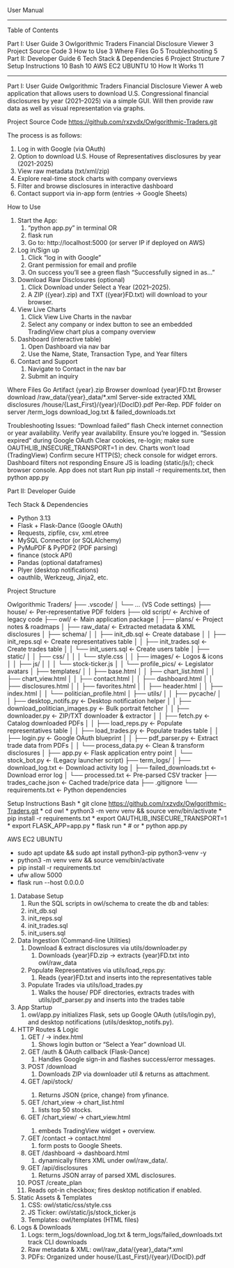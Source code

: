 User Manual
 
____________________________________________________________
Table of Contents

Part I: User Guide                                       3
Owlgorithmic Traders Financial Disclosure Viewer         3
Project Source Code                                      3
How to Use                                               3
Where Files Go                                           5
Troubleshooting                                          5
Part II: Developer Guide                                 6
Tech Stack & Dependencies                                6
Project Structure                                        7
Setup Instructions                                       10
Bash                                                     10
AWS EC2 UBUNTU                                           10
How It Works                                             11
____________________________________________________________


Part I: User Guide
Owlgorithmic Traders Financial Disclosure Viewer
A web application that allows users to download U.S. Congressional financial disclosures by year (2021–2025) via a simple GUI. Will then provide raw data as well as visual representation via graphs.


Project Source Code 
https://github.com/rxzvdx/Owlgorithmic-Traders.git


The process is as follows:
   1. Log in with Google (via OAuth)
   2. Option to download U.S. House of Representatives disclosures by year (2021-2025)
   3. View raw metadata (txt/xml/zip) 
   4. Explore real-time stock charts with company overviews
   5. Filter and browse disclosures in interactive dashboard
   6. Contact support via in-app form (entries → Google Sheets)

How to Use
   1. Start the App:
      1. “python app.py” in terminal OR
      2. flask run
      3. Go to: http://localhost:5000 (or server IP if deployed on AWS)
   2. Log in/Sign up
      1. Click “log in with Google”
      2. Grant permission for email and profile
      3. On success you’ll see a green flash “Successfully signed in as…”
   3. Download Raw Disclosures (optional)
      1. Click Download under Select a Year (2021–2025).
      2. A ZIP ({year}.zip) and TXT ({year}FD.txt) will download to your browser.
   4. View Live Charts
      1. Click View Live Charts in the navbar
      2. Select any company or index button to see an embedded TradingView chart plus a company overview
   5. Dashboard (interactive table)
      1. Open Dashboard via nav bar
      2. Use the Name, State, Transaction Type, and Year filters
   6. Contact and Support
      1. Navigate to Contact in the nav bar
      2. Submit an inquiry

Where Files Go
Artifact
	{year}.zip
	   Browser download
	{year}FD.txt
	   Browser download
	/raw_data/{year}_data/*.xml
	   Server-side extracted XML disclosures
	/house/{Last_First}/{year}/{DocID}.pdf
	   Per-Rep. PDF folder on server
	/term_logs
	   download_log.txt & failed_downloads.txt
	

Troubleshooting
Issues:
	“Download failed” flash
	   Check internet connection or year availability. Verify year availability. Ensure you’re logged in.
	“Session expired” during Google OAuth
	   Clear cookies, re-login; make sure OAUTHLIB_INSECURE_TRANSPORT=1 in dev.
	Charts won’t load (TradingView)
	   Confirm secure HTTP(S); check console for widget errors.
	Dashboard filters not responding
	   Ensure JS is loading (static/js/); check browser console.
	App does not start
	   Run pip install -r requirements.txt, then python app.py

Part II: Developer Guide

Tech Stack & Dependencies
   * Python 3.13
   * Flask + Flask-Dance (Google OAuth)
   * Requests, zipfile, csv, xml.etree
   * MySQL Connector (or SQLAlchemy)
   * PyMuPDF & PyPDF2 (PDF parsing)
   * finance (stock API)
   * Pandas (optional dataframes)
   * Plyer (desktop notifications)
   * oauthlib, Werkzeug, Jinja2, etc.

Project Structure 
          
   Owlgorithmic Traders/
   ├── .vscode/
   │ └── … (VS Code settings)
   ├── house/                                         ← Per-representative PDF folders
   ├── old script/                                 ← Archive of legacy code
   ├── owl/                                         ← Main application package
   │ ├── plans/                                         ← Project notes & roadmaps
   │ ├── raw_data/                                 ← Extracted metadata & XML disclosures
   │ ├── schema/
   │ │ ├── init_db.sql                         ← Create database
   │ │ ├── init_reps.sql                         ← Create representatives table
   │ │ ├── init_trades.sql                        ← Create trades table
   │ │ └── init_users.sql                         ← Create users table
   │ ├── static/
   │ │ ├── css/
   │ │ │ └── style.css
   │ │ ├── images/                                 ← Logos & icons
   │ │ ├── js/
   │ │ │ └── stock-ticker.js
   │ │ └── profile_pics/                         ← Legislator avatars
   │ ├── templates/
   │ │ ├── base.html
   │ │ ├── chart_list.html
   │ │ ├── chart_view.html
   │ │ ├── contact.html
   │ │ ├── dashboard.html
   │ │ ├── disclosures.html
   │ │ ├── favorites.html
   │ │ ├── header.html
   │ │ ├── index.html
   │ │ └── politician_profile.html
   │ ├── utils/
   │ │ ├── pycache/
   │ │ ├── desktop_notifs.py                         ← Desktop notification helper
   │ │ ├── download_politician_images.py        ← Bulk portrait fetcher
   │ │ ├── downloader.py                         ← ZIP/TXT downloader & extractor
   │ │ ├── fetch.py                                 ← Catalog downloaded PDFs
   │ │ ├── load_reps.py                         ← Populate representatives table
   │ │ ├── load_trades.py                         ← Populate trades table
   │ │ ├── login.py                                 ← Google OAuth blueprint
   │ │ ├── pdf_parser.py                         ← Extract trade data from PDFs
   │ │ └── process_data.py                         ← Clean & transform disclosures
   │ ├── app.py ← Flask application entry point
   │ └── stock_bot.py                                 ← (Legacy launcher script)
   ├── term_logs/
   │ ├── download_log.txt                         ← Download activity log
   │ ├── failed_downloads.txt                 ← Download error log
   │ └── processed.txt                         ← Pre-parsed CSV tracker
   ├── trades_cache.json                         ← Cached trade/price data
   ├── .gitignore
   └── requirements.txt                         ← Python dependencies

Setup Instructions
   Bash
      * git clone https://github.com/rxzvdx/Owlgorithmic-Traders.git
      * cd owl
      * python3 -m venv venv && source venv/bin/activate
      * pip install -r requirements.txt
      * export OAUTHLIB_INSECURE_TRANSPORT=1
      * export FLASK_APP=app.py
      * flask run
      * # or
      * python app.py

   AWS EC2 UBUNTU
   * sudo apt update && sudo apt install python3-pip python3-venv -y
   * python3 -m venv venv && source venv/bin/activate
   * pip install -r requirements.txt
   * ufw allow 5000
   * flask run --host 0.0.0.0
        


1. Database Setup
   1. Run the SQL scripts in owl/schema to create the db and tables:
   2. init_db.sql
   3. init_reps.sql
   4. init_trades.sql
   5. init_users.sql
2. Data Ingestion (Command-line Utilities)
   1. Download & extract disclosures via utils/downloader.py
      1. Downloads {year}FD.zip → extracts {year}FD.txt into owl/raw_data
   2. Populate Representatives via utils/load_reps.py:
      1. Reads {year}FD.txt and inserts into the representatives table
   3. Populate Trades via utils/load_trades.py
      1. Walks the house/ PDF directories, extracts trades with utils/pdf_parser.py and inserts into the trades table
3. App Startup
   1. owl/app.py initializes Flask, sets up Google OAuth (utils/login.py), and desktop notifications (utils/desktop_notifs.py).
4. HTTP Routes & Logic
   1. GET / → index.html
      1. Shows login button or “Select a Year” download UI.
   2. GET /auth & OAuth callback (Flask-Dance)
      1. Handles Google sign-in and flashes success/error messages.
   3. POST /download
      1. Downloads ZIP via downloader util & returns as attachment.
   4. GET /api/stock/<symbol>
      1. Returns JSON {price, change} from yfinance.
   5. GET /chart_view → chart_list.html
      1. lists top 50 stocks.
   6. GET /chart_view/<symbol> → chart_view.html
      1. embeds TradingView widget + overview.
   7. GET /contact → contact.html
      1. form posts to Google Sheets.
   8. GET /dashboard → dashboard.html
      1. dynamically filters XML under owl/raw_data/.
   9. GET /api/disclosures
      1. Returns JSON array of parsed XML disclosures.
   10. POST /create_plan
      1. Reads opt-in checkbox; fires desktop notification if enabled.
5. Static Assets & Templates
   1. CSS: owl/static/css/style.css
   2. JS Ticker: owl/static/js/stock_ticker.js
   3. Templates: owl/templates (HTML files)
6. Logs & Downloads
   1. Logs: term_logs/download_log.txt & term_logs/failed_downloads.txt track CLI downloads
   2. Raw metadata & XML: owl/raw_data/{year}_data/*.xml
   3. PDFs: Organized under house/{Last_First}/{year}/{DocID}.pdf
